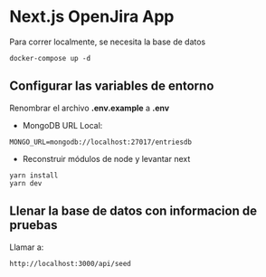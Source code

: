 # Next.js OpenJira App
Para correr localmente, se necesita la base de datos
```
docker-compose up -d
```

## Configurar las variables de entorno
Renombrar el archivo __.env.example__ a __.env__

* MongoDB URL Local:
```
MONGO_URL=mongodb://localhost:27017/entriesdb
```

* Reconstruir módulos de node y levantar next
```
yarn install
yarn dev
```



## Llenar la base de datos con informacion de pruebas
Llamar a: 
```
http://localhost:3000/api/seed
```